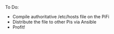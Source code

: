 To Do:
* Compile authoritative /etc/hosts file on the PiFi
* Distribute the file to other Pis via Ansible
* Profit!
